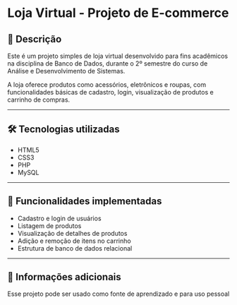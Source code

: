 # Loja Virtual - Projeto de E-commerce 
## 📌 Descrição
Este é um projeto simples de loja virtual desenvolvido para fins acadêmicos na disciplina de Banco de Dados, durante o 2º semestre do curso de Análise e Desenvolvimento de Sistemas.

A loja oferece produtos como acessórios, eletrônicos e roupas, com funcionalidades básicas de cadastro, login, visualização de produtos e carrinho de compras.

---

## 🛠 Tecnologias utilizadas
- HTML5
- CSS3
- PHP
- MySQL

---

## 📂 Funcionalidades implementadas
- Cadastro e login de usuários
- Listagem de produtos
- Visualização de detalhes de produtos
- Adição e remoção de itens no carrinho
- Estrutura de banco de dados relacional

---

## 📕 Informações adicionais
Esse projeto pode ser usado como fonte de aprendizado e para uso pessoal
